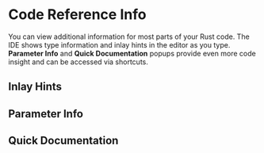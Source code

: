 # Code Reference Info

You can view additional information for most parts of your Rust code. 
The IDE shows type information and inlay hints in the editor as you type.
**Parameter Info** and **Quick Documentation** popups provide even more code insight and can be accessed via shortcuts. 

## Inlay Hints

## Parameter Info

## Quick Documentation